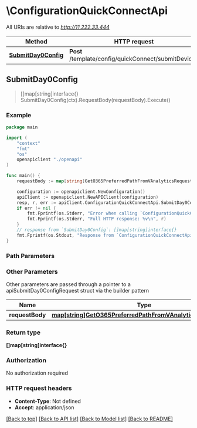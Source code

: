 # \ConfigurationQuickConnectApi

All URIs are relative to *http://11.222.33.444*

Method | HTTP request | Description
------------- | ------------- | -------------
[**SubmitDay0Config**](ConfigurationQuickConnectApi.md#SubmitDay0Config) | **Post** /template/config/quickConnect/submitDevices | 



## SubmitDay0Config

> []map[string]interface{} SubmitDay0Config(ctx).RequestBody(requestBody).Execute()





### Example

```go
package main

import (
    "context"
    "fmt"
    "os"
    openapiclient "./openapi"
)

func main() {
    requestBody := map[string]GetO365PreferredPathFromVAnalyticsRequestValue{"key": *openapiclient.NewGetO365PreferredPathFromVAnalyticsRequestValue()} // map[string]GetO365PreferredPathFromVAnalyticsRequestValue |  (optional)

    configuration := openapiclient.NewConfiguration()
    apiClient := openapiclient.NewAPIClient(configuration)
    resp, r, err := apiClient.ConfigurationQuickConnectApi.SubmitDay0Config(context.Background()).RequestBody(requestBody).Execute()
    if err != nil {
        fmt.Fprintf(os.Stderr, "Error when calling `ConfigurationQuickConnectApi.SubmitDay0Config``: %v\n", err)
        fmt.Fprintf(os.Stderr, "Full HTTP response: %v\n", r)
    }
    // response from `SubmitDay0Config`: []map[string]interface{}
    fmt.Fprintf(os.Stdout, "Response from `ConfigurationQuickConnectApi.SubmitDay0Config`: %v\n", resp)
}
```

### Path Parameters



### Other Parameters

Other parameters are passed through a pointer to a apiSubmitDay0ConfigRequest struct via the builder pattern


Name | Type | Description  | Notes
------------- | ------------- | ------------- | -------------
 **requestBody** | [**map[string]GetO365PreferredPathFromVAnalyticsRequestValue**](GetO365PreferredPathFromVAnalyticsRequestValue.md) |  | 

### Return type

**[]map[string]interface{}**

### Authorization

No authorization required

### HTTP request headers

- **Content-Type**: Not defined
- **Accept**: application/json

[[Back to top]](#) [[Back to API list]](../README.md#documentation-for-api-endpoints)
[[Back to Model list]](../README.md#documentation-for-models)
[[Back to README]](../README.md)

